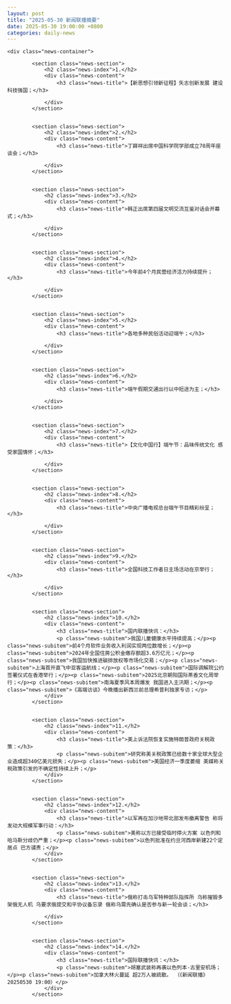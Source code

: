 ```yaml
---
layout: post
title: "2025-05-30 新闻联播摘要"
date: 2025-05-30 19:00:00 +0800
categories: daily-news
---
```

    
    <div class="news-container">

            <section class="news-section">
                <h2 class="news-index">1.</h2>
                <div class="news-content">
                    <h3 class="news-title">【新思想引领新征程】矢志创新发展 建设科技强国；</h3>
                    
                </div>
            </section>
            

            <section class="news-section">
                <h2 class="news-index">2.</h2>
                <div class="news-content">
                    <h3 class="news-title">丁薛祥出席中国科学院学部成立70周年座谈会；</h3>
                    
                </div>
            </section>
            

            <section class="news-section">
                <h2 class="news-index">3.</h2>
                <div class="news-content">
                    <h3 class="news-title">韩正出席第四届文明交流互鉴对话会开幕式；</h3>
                    
                </div>
            </section>
            

            <section class="news-section">
                <h2 class="news-index">4.</h2>
                <div class="news-content">
                    <h3 class="news-title">今年前4个月民营经济活力持续提升；</h3>
                    
                </div>
            </section>
            

            <section class="news-section">
                <h2 class="news-index">5.</h2>
                <div class="news-content">
                    <h3 class="news-title">各地多种民俗活动迎端午；</h3>
                    
                </div>
            </section>
            

            <section class="news-section">
                <h2 class="news-index">6.</h2>
                <div class="news-content">
                    <h3 class="news-title">端午假期交通出行以中短途为主；</h3>
                    
                </div>
            </section>
            

            <section class="news-section">
                <h2 class="news-index">7.</h2>
                <div class="news-content">
                    <h3 class="news-title">【文化中国行】端午节：品味传统文化 感受家国情怀；</h3>
                    
                </div>
            </section>
            

            <section class="news-section">
                <h2 class="news-index">8.</h2>
                <div class="news-content">
                    <h3 class="news-title">中央广播电视总台端午节目精彩纷呈；</h3>
                    
                </div>
            </section>
            

            <section class="news-section">
                <h2 class="news-index">9.</h2>
                <div class="news-content">
                    <h3 class="news-title">全国科技工作者日主场活动在京举行；</h3>
                    
                </div>
            </section>
            

            <section class="news-section">
                <h2 class="news-index">10.</h2>
                <div class="news-content">
                    <h3 class="news-title">国内联播快讯：</h3>
                    <p class="news-subitem">我国儿童健康水平持续提高；</p><p class="news-subitem">前4个月软件业务收入利润实现两位数增长；</p><p class="news-subitem">2024年全国住房公积金缴存额超3.6万亿元；</p><p class="news-subitem">我国加快推进碳排放权等市场化交易；</p><p class="news-subitem">上海首开直飞中亚客运航线；</p><p class="news-subitem">国际调解院公约签署仪式在香港举行；</p><p class="news-subitem">2025北京朝阳国际茶香文化周举行；</p><p class="news-subitem">南海夏季风本周爆发 我国进入主汛期；</p><p class="news-subitem">《高端访谈》今晚播出新西兰前总理希普利独家专访；</p>
                </div>
            </section>
            

            <section class="news-section">
                <h2 class="news-index">11.</h2>
                <div class="news-content">
                    <h3 class="news-title">美上诉法院恢复实施特朗普政府关税政策：</h3>
                    <p class="news-subitem">研究称美关税政策已给数十家全球大型企业造成超340亿美元损失；</p><p class="news-subitem">美国经济一季度萎缩 美媒称关税政策引发的不确定性持续上升；</p>
                </div>
            </section>
            

            <section class="news-section">
                <h2 class="news-index">12.</h2>
                <div class="news-content">
                    <h3 class="news-title">以军再在加沙地带北部发布撤离警告 称将发动大规模军事行动：</h3>
                    <p class="news-subitem">美称以方已接受临时停火方案 以色列和哈马斯分歧仍严重；</p><p class="news-subitem">以色列批准在约旦河西岸新建22个定居点 巴方谴责；</p>
                </div>
            </section>
            

            <section class="news-section">
                <h2 class="news-index">13.</h2>
                <div class="news-content">
                    <h3 class="news-title">俄称打击乌军特种部队指挥所 乌称摧毁多架俄无人机 乌要求俄提交和平协议备忘录 俄称乌需先确认是否参与新一轮会谈；</h3>
                    
                </div>
            </section>
            

            <section class="news-section">
                <h2 class="news-index">14.</h2>
                <div class="news-content">
                    <h3 class="news-title">国际联播快讯：</h3>
                    <p class="news-subitem">胡塞武装称再袭以色列本-古里安机场；</p><p class="news-subitem">加拿大林火蔓延 超2万人被疏散。 （《新闻联播》 20250530 19:00）</p>
                </div>
            </section>
            
</div>
